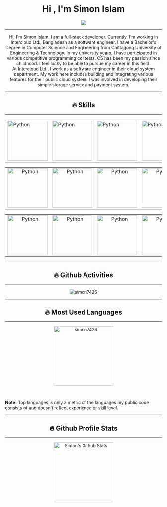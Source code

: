 <h1 align="center">Hi , I'm Simon Islam</h1>
<p align="center">
  <a href="https://github.com/DenverCoder1/readme-typing-svg"><img src="https://readme-typing-svg.herokuapp.com/?lines=Full+Stack+Developer;Competitive+Programmer&center=true&width=500&height=30&color=000000"></a>
</p>
<hr/>
<p align="center">
Hi, I'm Simon Islam. I am a full-stack developer. Currently, I'm working in Intercloud Ltd., Bangladesh as a software engineer. I have a Bachelor's Degree in Computer Science and Engineering from Chittagong University of Engineering & Technology. In my university years, I have participated in various competitive programming contests. CS has been my passion since childhood. I feel lucky to be able to pursue my career in this field.<br>
At Intercloud Ltd., I work as a software engineer in their cloud system department. My work here includes building and integrating various features for their public cloud system. I was involved in developing their simple storage service and payment system.
</p>

<hr/>
<h2 align="center">🔥 Skills</h2>
<hr/>
<div align="center">
<table>
<tr>
<td>
    <img alt="Python" src="https://s3.brilliant.com.bd/simon_portfolio/img/logo/python.png" height="128px"/>
</td>
<td>
    <img alt="Python" src="https://s3.brilliant.com.bd/simon_portfolio/img/logo/cplusplus.png" height="128px"/>
</td>
<td>
    <img alt="Python" src="https://s3.brilliant.com.bd/simon_portfolio/img/logo/C.png" height="128px"/>
</td>
<td>
    <img alt="Python" src="https://s3.brilliant.com.bd/simon_portfolio/img/logo/javascript.png" height="128px"/>
</td>
<td>
    <img alt="Python" src="https://s3.brilliant.com.bd/simon_portfolio/img/logo/html.png" height="128px"/>
</td>
<td>
    <img alt="Python" src="https://s3.brilliant.com.bd/simon_portfolio/img/logo/css.png" height="128px"/>
</td>
</tr>
</table>
</div>
<div align="center">
<table>
<tr>
<td align="center">
    <img alt="Python" src="https://s3.brilliant.com.bd/simon_portfolio/img/logo/flaskgithub.svg" height="128px"/>
</td>
<td align="center">
    <img alt="Python" src="https://s3.brilliant.com.bd/simon_portfolio/img/logo/django.png" height="128px"/>
</td>
<td align="center">
    <img alt="Python" src="https://s3.brilliant.com.bd/simon_portfolio/img/logo/fastapi.png" height="128px"/>
</td>
<td align="center">
    <img alt="Python" src="https://s3.brilliant.com.bd/simon_portfolio/img/logo/vuejs.png" height="128px"/>
</td>
</tr>
</table>
</div>
<div align="center">
<table style="border: none">
<tr>
<td align="center">
    <img alt="Python" src="https://s3.brilliant.com.bd/simon_portfolio/img/logo/docker.png" height="128px"/>
</td>
<td align="center">
    <img alt="Python" src="https://s3.brilliant.com.bd/simon_portfolio/img/logo/kubernetes.png" height="128px"/>
</td>
<td align="center">
    <img alt="Python" src="https://s3.brilliant.com.bd/simon_portfolio/img/logo/git.png" height="128px"/>
</td>
<td align="center">
    <img alt="Python" src="https://s3.brilliant.com.bd/simon_portfolio/img/logo/postgresql.png" height="128px"/>
</td>
<td align="center">
    <img alt="Python" src="https://s3.brilliant.com.bd/simon_portfolio/img/logo/mysql.png" height="128px"/>
</td>
<td align="center">
    <img alt="Python" src="https://s3.brilliant.com.bd/simon_portfolio/img/logo/linux.png" height="128px"/>
</td>
</tr>
</table>
</div>

<hr/>
<h2 align="center">🔥 Github Activities</h2>
<hr/>
<div>
<p align="center"><img src="https://github-readme-streak-stats.herokuapp.com/?user=simon7426&theme=synthwave" alt="simon7426"  /></p>
<hr/>
<h2 align="center">🔥 Most Used Languages</h2>
<hr/>
<p align="center">
<img src="https://github-readme-stats.vercel.app/api/top-langs?username=simon7426&show_icons=true&locale=en&layout=compact&theme=synthwave&hide_title=true" alt="simon7426" height="192px"/>
</p>
  <br/>
  <p>
  <b>Note:</b> Top languages is only a metric of the languages my public code consists of and doesn't reflect experience or skill level.
  </p>
<hr/>
<h2 align="center">🔥 Github Profile Stats</h2>
<hr/>
<p align="center">
    <img alt="Simon's Github Stats" src="https://github-readme-stats.vercel.app/api?username=simon7426&show_icons=true&count_private=true&theme=synthwave&hide_title=true&hide_rank=true" height="192px"/>
</p>


</div>